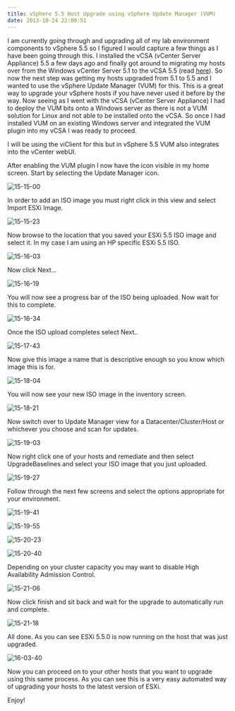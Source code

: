 ```yaml
---
title: vSphere 5.5 Host Upgrade using vSphere Update Manager (VUM)
date: 2013-10-24 22:00:51
---
```


I am currently going through and upgrading all of my lab environment
components to vSphere 5.5 so I figured I would capture a few things as I
have been going through this. I installed the vCSA (vCenter Server
Appliance) 5.5 a few days ago and finally got around to migrating my
hosts over from the Windows vCenter Server 5.1 to the vCSA 5.5 (read
[here](http://everythingshouldbevirtual.com/vsphere-5-5-using-vcenter-server-appliance "http\://everythingshouldbevirtual.com/vsphere-5-5-using-vcenter-server-appliance")).
So now the next step was getting my hosts upgraded from 5.1 to 5.5 and I
wanted to use the vSphere Update Manager (VUM) for this. This is a great
way to upgrade your vSphere hosts if you have never used it before by
the way. Now seeing as I went with the vCSA (vCenter Server Appliance) I
had to deploy the VUM bits onto a Windows server as there is not a VUM
solution for Linux and not able to be installed onto the vCSA. So once I
had installed VUM on an existing Windows server and integrated the VUM
plugin into my vCSA I was ready to proceed.

I will be using the viClient for this but in vSphere 5.5 VUM also
integrates into the vCenter webUI.

After enabling the VUM plugin I now have the icon visible in my home
screen. Start by selecting the Update Manager icon.

![15-15-00](../../assets/15-15-00-300x209.png)

In order to add an ISO image you must right click in this view and
select Import ESXi Image.

![15-15-23](../../assets/15-15-23-300x57.png)

Now browse to the location that you saved your ESXi 5.5 ISO image and
select it. In my case I am using an HP specific ESXi 5.5 ISO.

![15-16-03](../../assets/15-16-03-300x176.png)

Now click Next...

![15-16-19](../../assets/15-16-19-300x219.png)

You will now see a progress bar of the ISO being uploaded. Now wait for
this to complete.

![15-16-34](../../assets/15-16-34-300x218.png)

Once the ISO upload completes select Next..

![15-17-43](../../assets/15-17-43-300x217.png)

Now give this image a name that is descriptive enough so you know which
image this is for.

![15-18-04](../../assets/15-18-04-300x218.png)

You will now see your new ISO image in the inventory screen.

![15-18-21](../../assets/15-18-21-300x44.png)

Now switch over to Update Manager view for a Datacenter/Cluster/Host or
whichever you choose and scan for updates.

![15-19-03](../../assets/15-19-03-300x83.png)

Now right click one of your hosts and remediate and then select
UpgradeBaselines and select your ISO image that you just uploaded.

![15-19-27](../../assets/15-19-27-300x226.png)

Follow through the next few screens and select the options appropriate
for your environment.

![15-19-41](../../assets/15-19-41-300x227.png)

![15-19-55](../../assets/15-19-55-300x224.png)

![15-20-23](../../assets/15-20-23-300x226.png)

![15-20-40](../../assets/15-20-40-300x226.png)

Depending on your cluster capacity you may want to disable High
Availability Admission Control.

![15-21-06](../../assets/15-21-06-300x226.png)

Now click finish and sit back and wait for the upgrade to automatically
run and complete.

![15-21-18](../../assets/15-21-18-300x226.png)

All done. As you can see ESXi 5.5.0 is now running on the host that was
just upgraded.

![16-03-40](../../assets/16-03-40-300x52.png)

Now you can proceed on to your other hosts that you want to upgrade
using this same process. As you can see this is a very easy automated
way of upgrading your hosts to the latest version of ESXi.

Enjoy!

